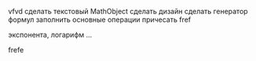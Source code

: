 vfvd
 сделать текстовый MathObject
 сделать дизайн
 сделать генератор формул
 заполнить основные операции
 причесать
fref


 экспонента, логарифм ...

frefe